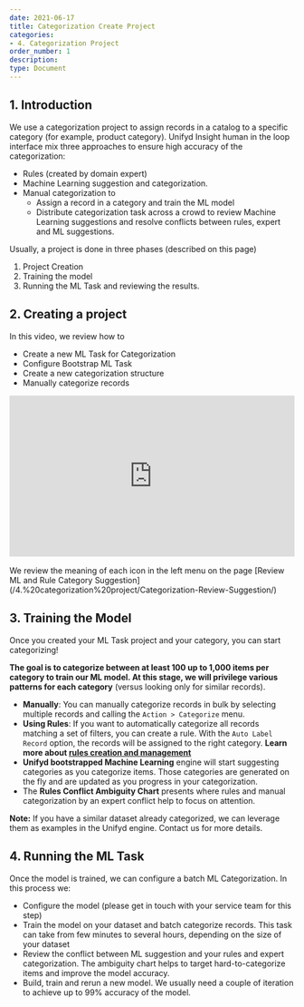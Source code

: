 ```yaml
---
date: 2021-06-17
title: Categorization Create Project
categories:
- 4. Categorization Project
order_number: 1
description:
type: Document
---
```



## 1. Introduction 

We use a categorization project to assign records in a catalog to a specific category (for example, product category). Unifyd Insight human in the loop interface mix three approaches to ensure high accuracy of the categorization:
* Rules (created by domain expert)
* Machine Learning suggestion and categorization. 
* Manual categorization to 
  * Assign a record in a category and train the ML model
  * Distribute categorization task across a crowd to review Machine Learning suggestions and resolve conflicts between rules, expert and ML suggestions. 

Usually, a project is done in three phases (described on this page)
1. Project Creation
2. Training the model
3. Running the ML Task and reviewing the results. 

## 2. Creating a project 

In this video, we review how to
* Create a new ML Task for Categorization
* Configure Bootstrap ML Task 
* Create a new categorization structure
* Manually categorize records

<div style="position: relative; padding-bottom: 56.25%; height: 0;"><iframe src="https://www.loom.com/embed/90b981d4cc13425caeb17a202cc6c844" frameborder="0" webkitallowfullscreen mozallowfullscreen allowfullscreen style="position: absolute; top: 0; left: 0; width: 100%; height: 100%;"></iframe></div>
<br>
We review the meaning of each icon in the left menu on the page [Review ML and Rule Category Suggestion](/4.%20categorization%20project/Categorization-Review-Suggestion/)

## 3. Training the Model

Once you created your ML Task project and your category, you can start categorizing! <br>

**The goal is to categorize between at least 100 up to 1,000 items per category to train our ML model. At this stage, we will privilege various patterns for each category** (versus looking only for similar records).

* **Manually**: You can manually categorize records in bulk by selecting multiple records and calling the `Action > Categorize` menu. 
* **Using Rules**: If you want to automatically categorize all records matching a set of filters, you can create a rule. With the `Auto Label Record` option, the records will be assigned to the right category. **Learn more about [rules creation and management](/4.%20categorization%20project/Categorization-Creating-Rules/)**
* **Unifyd bootstrapped Machine Learning** engine will start suggesting categories as you categorize items. Those categories are generated on the fly and are updated as you progress in your categorization. 
* The **Rules Conflict Ambiguity Chart** presents where rules and manual categorization by an expert conflict help to focus on attention. 

**Note:** If you have a similar dataset already categorized, we can leverage them as examples in the Unifyd engine. Contact us for more details. 

## 4. Running the ML Task 

Once the model is trained, we can configure a batch ML Categorization. In this process we:
* Configure the model (please get in touch with your service team for this step)
* Train the model on your dataset and batch categorize records. This task can take from few minutes to several hours, depending on the size of your dataset
* Review the conflict between ML suggestion and your rules and expert categorization. The ambiguity chart helps to target hard-to-categorize items and improve the model accuracy. 
* Build, train and rerun a new model. We usually need a couple of iteration to achieve up to 99% accuracy of the model. 
